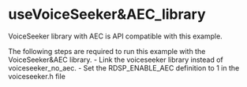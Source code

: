 # useVoiceSeeker&AEC_library

VoiceSeeker library with AEC is API compatible with this example.

The following steps are required to run this example with the VoiceSeeker&AEC library.
    - Link the voiceseeker library instead of voiceseeker_no_aec.
    - Set the RDSP_ENABLE_AEC definition to 1 in the voiceseeker.h file